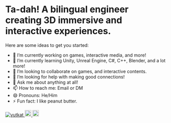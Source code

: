 # Ta-dah! A bilingual engineer creating 3D immersive and interactive experiences. 

Here are some ideas to get you started:
- 🔭 I’m currently working on games, interactive media, and more!
- 🌱 I’m currently learning Unity, Unreal Engine, C#, C++, Blender, and a lot more!
- 👯 I’m looking to collaborate on games, and interactive contents.
- 🤔 I’m looking for help with making good connections!
- 💬 Ask me about anything at all!  
- 📫 How to reach me: Email or DM
- 😄 Pronouns: He/Him
- ⚡ Fun fact: I like peanut butter.

<p align="left">
  <a href="https://github.com/yutkat/tada3345/">
    <img src="https://komarev.com/ghpvc/?username=ada3345" alt="yutkat" />
  </a>
  <a href="[http://twitter.com/yutkat](https://twitter.com/Ta_Dah_Hhh)">
    <img height="20" src="https://img.shields.io/twitter/follow/Ta_Dah_Hhh?label=Twitter&logo=twitter&style=flat" />
  </a>
  <a href="https://github.com/tada3345">
    <img height="20" src="https://img.shields.io/github/followers/tada3345?label=follow&logo=github&style=flat" />
  </a>
</p>
